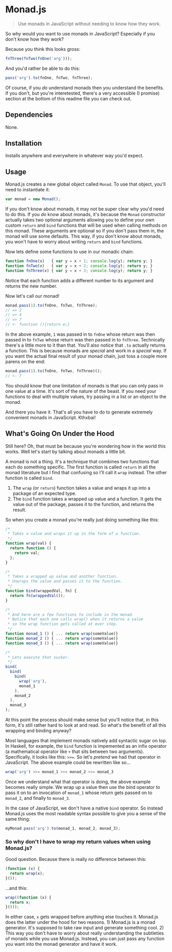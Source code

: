 Monad.js
========

> Use monads in JavaScript without needing to know how they work.

So why would you want to use monads in JavaScript?  Especially if you don't know how they work?

Because you think this looks gross:

```javascript
fnThree(fnTwo(fnOne('arg')));
```

And you'd rather be able to do this:

```javascript
pass('arg').to(fnOne, fnTwo, fnThree);
```

Of course, if you _do_ understand monads then you understand the benefits.  If you don't, but you're interetested, there's a very accessible (I promise) section at the bottom of this readme file you can check out.

Dependencies
------------

None.

Installation
------------

Installs anywhere and everywhere in whatever way you'd expect.

Usage
-----

Monad.js creates a new global object called `Monad`.  To use that object, you'll need to instantiate it:

```javascript
var monad = new Monad();
```

If you don't know about monads, it may not be super clear why you'd need to do this.  If you _do_ know about monads, it's because the `Monad` constructor actually takes two optional arguments allowing you to define your own custom `return` and `bind` functions that will be used when calling methods on this monad.  These arguments are optional so if you don't pass them in, the monad will use some defaults.  This way, if you don't know about monads, you won't have to worry about writing `return` and `bind` functions.

Now lets define some functions to use in our monadic chain:

```javascript
function fnOne(x)   { var y = x + 1; console.log(y); return y; }
function fnTwo(x)   { var y = x + 2; console.log(y); return y; }
function fnThree(x) { var y = x + 3; console.log(y); return y; }
```

Notice that each function adds a different number to its argument and returns the new number.

Now let's call our monad!

```javascript
monad.pass(1).to(fnOne, fnTwo, fnThree);
// => 2
// => 4
// => 7
// <- function (){return e;}
```

In the above example, `1` was passed in to `fnOne` whose return was then passed in to `fnTwo` whose return was then passed in to `fnThree`.  Technically there's a little more to it than that.  You'll also notice that `.to` actually returns a function.  This is because monads are _special_ and work in a _special_ way.  If you want the actual final result of your monad chain, just toss a couple more parens on the end:

```javascript
monad.pass(1).to(fnOne, fnTwo, fnThree)();
// <- 7
```

You should know that one limitation of monads is that you can only pass in one value at a time.  It's sort of the nature of the beast.  If you need your functions to deal with multiple values, try passing in a list or an object to the monad.

And there you have it.  That's all you have to do to generate extremely convenient monads in JavaScript.  Kthxbai!


What's Going On Under the Hood
------------------------------

Still here?  Oh, that must be because you're wondering how in the world this works.  Well let's start by talking about monads a little bit.

A monad is not a thing.  It's a technique that combines two functions that each do something specific.  The first function is called `return` in all the monad literature but I find that confusing so I'll call it `wrap` instead.  The other function is called `bind`.

1. The `wrap` (or `return`) function takes a value and wraps it up into a package of an expected type.
2. The `bind` function takes a wrapped up value and a function.  It gets the value out of the package, passes it to the function, and returns the result.

So when you create a monad you're really just doing something like this:

```javascript
/*
 * Takes a value and wraps it up in the form of a function.
 */
function wrap(val) {
  return function () {
    return val;
  };
}

/*
 * Takes a wrapped up value and another function.
 * Unwraps the value and passes it to the function.
 */
function bind(wrappedVal, fn) {
  return fn(wrappedVal());
}

/*
 * And here are a few functions to include in the monad.
 * Notice that each one calls wrap() when it returns a value
 * so the wrap function gets called at ever step.
 */
function monad_1 () { ... return wrap(someValue)}
function monad_2 () { ... return wrap(someValue)}
function monad_3 () { ... return wrap(someValue)}

/*
 * Lets execute that sucker.
 */
bind(
  bind(
    bind(
      wrap('arg'),
      monad_1
    ), 
    monad_2
  ), 
  monad_3
);
```

At this point the process should make sense but you'll notice that, in this form, it's still
rather hard to look at and read.  So what's the benefit of all this wrapping and binding anyway?

Most languages that implement monads natively add syntactic sugar on top.  In Haskell, for example, the `bind` function is impemented as an infix operator (a mathematical operator like `+` that sits between two arguments).  Specifically, it looks like this: `>>=`.  So let's _pretend_ we had that operator in JavaScript.  The above example could be rewritten like so...

```javascript
wrap('arg') >>= monad_1 >>= monad_2 >>= monad_3
```

Once we understand what that operator is doing, the above example becomes really simple.  We wrap up a value then use the bind operator to pass it on to an invocation of `monad_1` whose return gets passed on to `monad_2`, and finally to `monad_3`.

In the case of JavaScript, we don't have a native `bind` operator.  So instead Monad.js uses the most readable syntax possible to give you a sense of the same thing:

```javascript
myMonad.pass('arg').to(monad_1, monad_2, monad_3);
```

### So why don't I have to wrap my return values when using Monad.js?

Good question.  Because there is really no difference between this:

```javascript
(function (x) {
  return wrap(x);
}());
```

...and this:

```javascript
wrap((function (x) {
  return x;
}()));
```

In either case, `x` gets wrapped before anything else touches it.  Monad.js does the latter under the hood for two reasons.  1) Monad.js is a monad generator. It's supposed to take raw input and generate something cool.  2) This way you don't have to worry about really understanding the subtleties of monads while you use Monad.js.  Instead, you can just pass any function you want into the monad generator and have it work.








